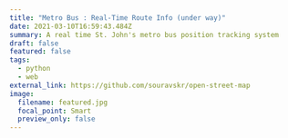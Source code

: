 ```yaml
---
title: "Metro Bus : Real-Time Route Info (under way)"
date: 2021-03-10T16:59:43.484Z
summary: A real time St. John's metro bus position tracking system
draft: false
featured: false
tags:
  - python
  - web
external_link: https://github.com/souravskr/open-street-map
image:
  filename: featured.jpg
  focal_point: Smart
  preview_only: false
---
```

